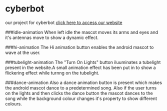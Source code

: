 # cyberbot
our project for cyberbot 
[click here to access our website](https://seekers-cyberbot4.netlify.app)

###idle-animation
When left idle the mascot moves its arms and eyes and it's antennas move to show a dynamic effect.

###hi-animation
The Hi animation button enables the android mascot to wave at the user.

###tubelight-animation
The "Turn On Lights" button iluuminates a tubelight present in the website.A small animation effect has been put in to show a flickering effect while turnng on the tubelight.

###dance-animation
Also a dance animation button is present which makes the android mascot dance to a predetermined song.
Also if the user turns on the lights and then clicks the dance button the mascot dances to the song while the background colour changes it's property to show different colours.
